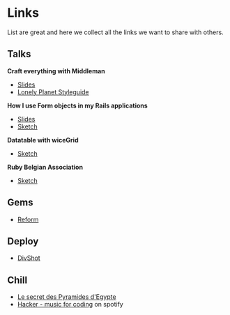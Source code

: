 # Links

List are great and here we collect all the links we want to share with others.

## Talks

__Craft everything with Middleman__

- [Slides](http://courses.davidl.fr/presentations/middleman/#/)
- [Lonely Planet Styleguide](http://rizzo.lonelyplanet.com/styleguide/design-elements/colours)

__How I use Form objects in my Rails applications__

- [Slides](http://courses.cecilitse.org/presentations/talks/form-objects-in-rails-apps.html#/)
- [Sketch](https://www.flickr.com/photos/geekgrunge/21010725565/in/dateposted-public/)

__Datatable with wiceGrid__

- [Sketch](https://www.flickr.com/photos/geekgrunge/20984603806/in/dateposted-public/)

__Ruby Belgian Association__

- [Sketch](https://www.flickr.com/photos/geekgrunge/21018223201/in/dateposted-public/)

## Gems

- [Reform](https://github.com/apotonick/reform)

## Deploy

- [DivShot](https://divshot.com/)

## Chill

- [Le secret des Pyramides d'Egypte](https://www.youtube.com/watch?v=xVFuBgNzAU4)
- [Hacker - music for coding](https://open.spotify.com/user/wutangbifi/playlist/0Jt2JW0NTIL6MvV9dSOnqZ) on spotify
